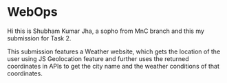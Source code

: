 # WebOps

Hi this is Shubham Kumar Jha, a sopho from MnC branch and this my submission for Task 2.

This submission features a Weather website, which gets the location of the user using JS Geolocation feature and further uses the returned coordinates
in APIs to get the city name and the weather conditions of that coordinates.

